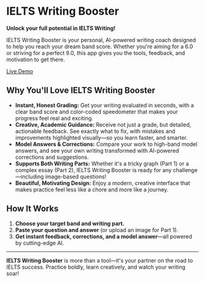 # IELTS Writing Booster

**Unlock your full potential in IELTS Writing!**

IELTS Writing Booster is your personal, AI-powered writing coach designed to help you reach your dream band score. Whether you're aiming for a 6.0 or striving for a perfect 9.0, this app gives you the tools, feedback, and motivation to get there.

[Live Demo](https://ielts-writing-boost.vercel.app)
## Why You'll Love IELTS Writing Booster

- **Instant, Honest Grading:** Get your writing evaluated in seconds, with a clear band score and color-coded speedometer that makes your progress feel real and exciting.
- **Creative, Academic Guidance:** Receive not just a grade, but detailed, actionable feedback. See exactly what to fix, with mistakes and improvements highlighted visually—so you learn faster, and smarter.
- **Model Answers & Corrections:** Compare your work to high-band model answers, and see your own writing transformed with AI-powered corrections and suggestions.
- **Supports Both Writing Parts:** Whether it's a tricky graph (Part 1) or a complex essay (Part 2), IELTS Writing Booster is ready for any challenge—including image-based questions!
- **Beautiful, Motivating Design:** Enjoy a modern, creative interface that makes practice feel less like a chore and more like a journey.

## How It Works
1. **Choose your target band and writing part.**
2. **Paste your question and answer** (or upload an image for Part 1).
3. **Get instant feedback, corrections, and a model answer**—all powered by cutting-edge AI.

---

**IELTS Writing Booster** is more than a tool—it's your partner on the road to IELTS success. Practice boldly, learn creatively, and watch your writing soar!
